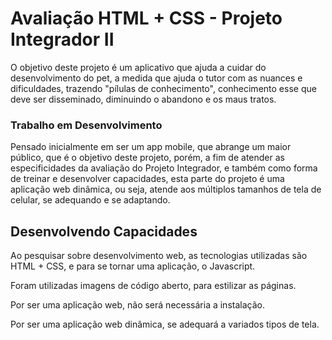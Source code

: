 # Avaliação HTML + CSS - Projeto Integrador II

O objetivo deste projeto é um aplicativo que ajuda a cuidar do desenvolvimento do pet, a medida que ajuda o tutor com as nuances e dificuldades, trazendo "pílulas de conhecimento", conhecimento esse que deve ser disseminado, diminuindo o abandono e os maus tratos.

### Trabalho em Desenvolvimento

Pensado inicialmente em ser um app mobile, que abrange um maior público, que é o objetivo deste projeto, porém, a fim de atender as especificidades da avaliação do Projeto Integrador, e também como forma de treinar e desenvolver capacidades, esta parte do projeto 
é uma aplicação web dinâmica, ou seja, atende aos múltiplos tamanhos de tela de celular, se adequando e se adaptando.

## Desenvolvendo Capacidades

Ao pesquisar sobre desenvolvimento web, as tecnologias utilizadas são HTML + CSS, e para se tornar uma aplicação, o Javascript. 

Foram utilizadas imagens de código aberto, para estilizar as páginas.

Por ser uma aplicação web, não será necessária a instalação.

Por ser uma aplicação web dinâmica, se adequará a variados tipos de tela.
